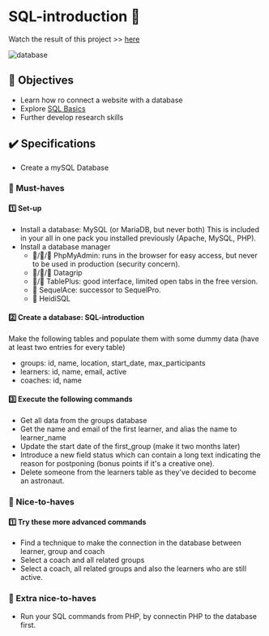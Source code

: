 # SQL-introduction 📑

Watch the result of this project >> [here]()

![database](https://user-images.githubusercontent.com/84382812/142426284-0c937c49-3120-4e82-b743-4b91f3e0f974.JPG)

## 🎯 Objectives
- Learn how ro connect a website with a database
- Explore [SQL Basics](https://github.com/becodeorg/gnt-verou-2/blob/main/3.The-Mountain/07.SQL-introduction/SQL-basics.md)
- Further develop research skills

## ✔️ Specifications
- Create a mySQL Database

### 🌱 Must-haves
#### 1️⃣ Set-up
- Install a database: MySQL (or MariaDB, but never both) This is included in your all in one pack you installed previously (Apache, MySQL, PHP).
- Install a database manager
    - 🍎/🐧/🎤 PhpMyAdmin: runs in the browser for easy access, but never to be used in production (security concern).
    - 🍎/🐧/🎤 Datagrip
    - 🍎/🎤 TablePlus: good interface, limited open tabs in the free version.
    - 🍎 SequelAce: successor to SequelPro.
    - 🎤 HeidiSQL

#### 2️⃣ Create a database: SQL-introduction
Make the following tables and populate them with some dummy data (have at least two entries for every table)
- groups: id, name, location, start_date, max_participants
- learners: id, name, email, active
- coaches: id, name

 #### 3️⃣ Execute the following commands
 - Get all data from the groups database
 - Get the name and email of the first learner, and alias the name to learner_name
 - Update the start date of the first_group (make it two months later)
 - Introduce a new field status which can contain a long text indicating the reason for postponing (bonus points if it's a creative one).
 - Delete someone from the learners table as they've decided to become an astronaut.
 
### 🌻 Nice-to-haves
#### 1️⃣ Try these more advanced commands
- Find a technique to make the connection in the database between learner, group and coach 
- Select a coach and all related groups
- Select a coach, all related groups and also the learners who are still active. 

### 💐 Extra nice-to-haves
- Run your SQL commands from PHP, by connectin PHP to the database first. 
